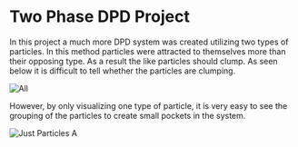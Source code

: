 # Two Phase DPD Project
In this project a much more DPD system was created utilizing two types of particles. In this method particles were attracted to themselves more than their opposing type. As a result the like particles should clump. As seen below it is difficult to tell whether the particles are clumping.

![All](https://github.com/CraigLangford/Simulation-Projects/blob/master/6%20-%20Final%20Complex%20DPD%20Project/All.gif)

However, by only visualizing one type of particle, it is very easy to see the grouping of the particles to create small pockets in the system.

![Just Particles A](https://github.com/CraigLangford/Simulation-Projects/blob/master/6%20-%20Final%20Complex%20DPD%20Project/JustA.gif)
